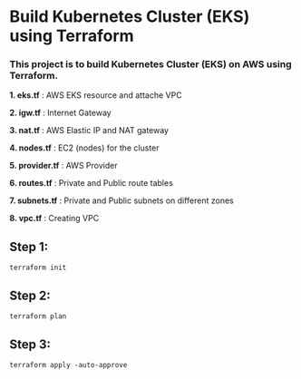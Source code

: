 # Build Kubernetes Cluster (EKS) using Terraform

### This project is to build Kubernetes Cluster (EKS) on AWS using Terraform.

**1. eks.tf** : AWS EKS resource and attache VPC

**2. igw.tf** : Internet Gateway

**3. nat.tf** : AWS Elastic IP and NAT gateway 

**4. nodes.tf** : EC2 (nodes) for the cluster

**5. provider.tf** : AWS Provider

**6. routes.tf** : Private and Public route tables

**7. subnets.tf** : Private and Public subnets on different zones

**8. vpc.tf** : Creating VPC


## Step 1:
```
terraform init
```
## Step 2: 
```
terraform plan
```
## Step 3:
```
terraform apply -auto-approve
```